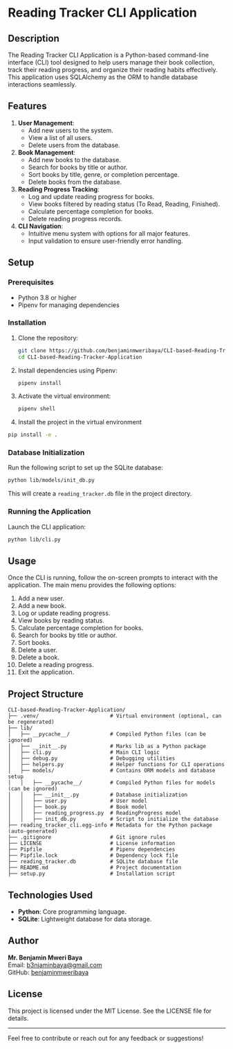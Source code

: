 # Reading Tracker CLI Application

## Description
The Reading Tracker CLI Application is a Python-based command-line interface (CLI) tool designed to help users manage their book collection, track their reading progress, and organize their reading habits effectively. This application uses SQLAlchemy as the ORM to handle database interactions seamlessly.

## Features
1. **User Management**:
   - Add new users to the system.
   - View a list of all users.
   - Delete users from the database.
2. **Book Management**:
   - Add new books to the database.
   - Search for books by title or author.
   - Sort books by title, genre, or completion percentage.
   - Delete books from the database.
3. **Reading Progress Tracking**:
   - Log and update reading progress for books.
   - View books filtered by reading status (To Read, Reading, Finished).
   - Calculate percentage completion for books.
   - Delete reading progress records.
4. **CLI Navigation**:
   - Intuitive menu system with options for all major features.
   - Input validation to ensure user-friendly error handling.

## Setup
### Prerequisites
- Python 3.8 or higher
- Pipenv for managing dependencies

### Installation
1. Clone the repository:
   ```bash
   git clone https://github.com/benjaminmweribaya/CLI-based-Reading-Tracker-Application
   cd CLI-based-Reading-Tracker-Application
   ```
2. Install dependencies using Pipenv:
   ```bash
   pipenv install
   ```
3. Activate the virtual environment:
   ```bash
   pipenv shell
   ```
4. Install the project in the virtual environment
```bash
pip install -e .
```

### Database Initialization
Run the following script to set up the SQLite database:
```bash
python lib/models/init_db.py
```
This will create a `reading_tracker.db` file in the project directory.

### Running the Application
Launch the CLI application:
```bash
python lib/cli.py
```

## Usage
Once the CLI is running, follow the on-screen prompts to interact with the application. The main menu provides the following options:
1. Add a new user.
2. Add a new book.
3. Log or update reading progress.
4. View books by reading status.
5. Calculate percentage completion for books.
6. Search for books by title or author.
7. Sort books.
8. Delete a user.
9. Delete a book.
10. Delete a reading progress.
0. Exit the application.

## Project Structure
```
CLI-based-Reading-Tracker-Application/
├── .venv/                       # Virtual environment (optional, can be regenerated)
├── lib/
│   ├── __pycache__/             # Compiled Python files (can be ignored)
│   ├── __init__.py              # Marks lib as a Python package
│   ├── cli.py                   # Main CLI logic
│   ├── debug.py                 # Debugging utilities
│   ├── helpers.py               # Helper functions for CLI operations
│   ├── models/                  # Contains ORM models and database setup
│   │   ├── __pycache__/         # Compiled Python files for models (can be ignored)
│   │   ├── __init__.py          # Database initialization
│   │   ├── user.py              # User model
│   │   ├── book.py              # Book model
│   │   ├── reading_progress.py  # ReadingProgress model
│   │   ├── init_db.py           # Script to initialize the database
├── reading_tracker_cli.egg-info # Metadata for the Python package (auto-generated)
├── .gitignore                   # Git ignore rules
├── LICENSE                      # License information
├── Pipfile                      # Pipenv dependencies
├── Pipfile.lock                 # Dependency lock file
├── reading_tracker.db           # SQLite database file
├── README.md                    # Project documentation
├── setup.py                     # Installation script

```

## Technologies Used
- **Python**: Core programming language.
- **SQLite**: Lightweight database for data storage.

## Author
**Mr. Benjamin Mweri Baya**  
Email: [b3njaminbaya@gmail.com](mailto:b3njaminbaya@gmail.com)  
GitHub: [benjaminmweribaya](https://github.com/benjaminmweribaya)  

## License
This project is licensed under the MIT License. See the LICENSE file for details.

---
Feel free to contribute or reach out for any feedback or suggestions!

